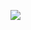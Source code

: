 [![](https://travis-ci.org/imglib/imglib2-algorithm-fft.svg?branch=master)](https://travis-ci.org/imglib/imglib2-algorithm-fft)

